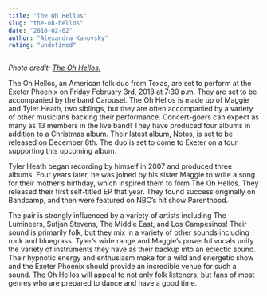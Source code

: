 ```yaml
---
title: "The Oh Hellos"
slug: "the-oh-hellos"
date: "2018-02-02"
author: "Alexandra Kanovsky"
rating: "undefined"
---
```


_Photo credit: [The Oh Hellos.](http://theohhellos.com/media-horizon/)_

The Oh Hellos, an American folk duo from Texas, are set to perform at the Exeter Phoenix on Friday February 3rd, 2018 at 7:30 p.m. They are set to be accompanied by the band Carousel. The Oh Hellos is made up of Maggie and Tyler Heath, two siblings, but they are often accompanied by a variety of other musicians backing their performance. Concert-goers can expect as many as 13 members in the live band! They have produced four albums in addition to a Christmas album. Their latest album, Notos, is set to be released on December 8th. The duo is set to come to Exeter on a tour supporting this upcoming album.

Tyler Heath began recording by himself in 2007 and produced three albums. Four years later, he was joined by his sister Maggie to write a song for their mother’s birthday, which inspired them to form The Oh Hellos. They released their first self-titled EP that year. They found success originally on Bandcamp, and then were featured on NBC’s hit show Parenthood.

The pair is strongly influenced by a variety of artists including The Lumineers, Sufjan Stevens, The Middle East, and Los Campesinos! Their sound is primarily folk, but they mix in a variety of other sounds including rock and bluegrass. Tyler’s wide range and Maggie’s powerful vocals unify the variety of instruments they have as their backup into an eclectic sound. Their hypnotic energy and enthusiasm make for a wild and energetic show and the Exeter Phoenix should provide an incredible venue for such a sound. The Oh Hellos will appeal to not only folk listeners, but fans of most genres who are prepared to dance and have a good time.
